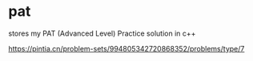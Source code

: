 # pat
stores my PAT (Advanced Level) Practice solution in c++

https://pintia.cn/problem-sets/994805342720868352/problems/type/7